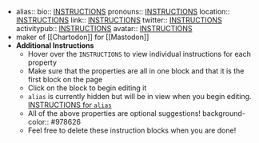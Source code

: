 - alias::
  bio:: [INSTRUCTIONS](((637abe54-4a1d-4fb4-abb1-fa1159af77f0)))
  pronouns:: [INSTRUCTIONS](((e0620e6b-15eb-4dd7-8b94-c634b5996297)))
  location:: [INSTRUCTIONS](((637abe54-6c27-454e-803f-2065f93d61af)))
  link:: [INSTRUCTIONS](((3fd4d48c-1dca-4c40-82c9-51cb2ff495dc)))
  twitter:: [INSTRUCTIONS](((ca7c2673-9a13-4b0a-9ba5-c390995c606f)))
  activitypub:: [INSTRUCTIONS](((4c8fc118-eb67-43ed-bd4f-c33184c96d35)))
  avatar:: [INSTRUCTIONS](((6e6b59b8-0bf5-4553-9066-e59a8f4b74a9)))
- maker of [[Chartodon]] for [[Mastodon]]
- **Additional Instructions**
	- Hover over the `INSTRUCTIONS` to view individual instructions for each property
	- Make sure that the properties are all in one block and that it is the first block on the page
	- Click on the block to begin editing it
	- `alias` is currently hidden but will be in view when you begin editing.  [INSTRUCTIONS for `alias`](((9bdf24a8-f55c-421e-a3a0-ad63e4a7f048)))
	- All of the above properties are optional suggestions!
	  background-color:: #978626
	- Feel free to delete these instruction blocks when you are done!